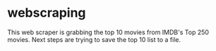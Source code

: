 # webscraping

This web scraper is grabbing the top 10 movies from IMDB's Top 250 movies.
Next steps are trying to save the top 10 list to a file.

